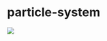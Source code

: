 ﻿# particle-system

[![]("[capture.png](https://raw.githubusercontent.com/marlonsousas/particle-system/refs/heads/main/capture.png)")](https://raw.githubusercontent.com/marlonsousas/particle-system/refs/heads/main/capture.png)

